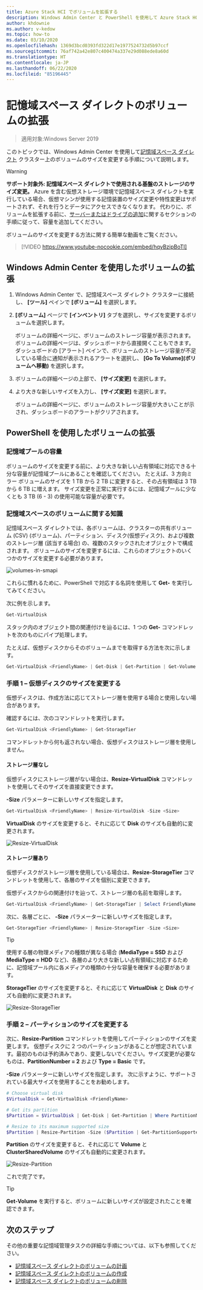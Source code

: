 ```yaml
---
title: Azure Stack HCI でボリュームを拡張する
description: Windows Admin Center と PowerShell を使用して Azure Stack HCI でボリュームのサイズを変更する方法。
author: khdownie
ms.author: v-kedow
ms.topic: how-to
ms.date: 03/10/2020
ms.openlocfilehash: 1369d3bcd0393fd322d17e1977524732d5b97ccf
ms.sourcegitcommit: 76af742a42e807c400474a337e29d088ede8a60d
ms.translationtype: HT
ms.contentlocale: ja-JP
ms.lasthandoff: 06/22/2020
ms.locfileid: "85196445"
---
```

# <a name="extending-volumes-in-storage-spaces-direct"></a>記憶域スペース ダイレクトのボリュームの拡張
> 適用対象:Windows Server 2019

このトピックでは、Windows Admin Center を使用して[記憶域スペース ダイレクト](/windows-server/storage/storage-spaces/storage-spaces-direct-overview) クラスター上のボリュームのサイズを変更する手順について説明します。

> [!WARNING]
> **サポート対象外: 記憶域スペース ダイレクトで使用される基盤のストレージのサイズ変更。** Azure を含む仮想ストレージ環境で記憶域スペース ダイレクトを実行している場合、仮想マシンが使用する記憶装置のサイズ変更や特性変更はサポートされず、それを行うとデータにアクセスできなくなります。 代わりに、ボリュームを拡張する前に、[サーバーまたはドライブの追加](/windows-server/storage/storage-spaces/add-nodes)に関するセクションの手順に従って、容量を追加してください。

ボリュームのサイズを変更する方法に関する簡単な動画をご覧ください。

> [!VIDEO https://www.youtube-nocookie.com/embed/hqyBzipBoTI]

## <a name="extending-volumes-using-windows-admin-center"></a>Windows Admin Center を使用したボリュームの拡張

1. Windows Admin Center で、記憶域スペース ダイレクト クラスターに接続し、 **[ツール]** ペインで **[ボリューム]** を選択します。
2. **[ボリューム]** ページで **[インベントリ]** タブを選択し、サイズを変更するボリュームを選択します。

    ボリュームの詳細ページに、ボリュームのストレージ容量が表示されます。 ボリュームの詳細ページは、ダッシュボードから直接開くこともできます。 ダッシュボードの [アラート] ペインで、ボリュームのストレージ容量が不足している場合に通知が表示されるアラートを選択し、 **[Go To Volume]\(ボリュームへ移動\)** を選択します。

4. ボリュームの詳細ページの上部で、 **[サイズ変更]** を選択します。
5. より大きな新しいサイズを入力し、 **[サイズ変更]** を選択します。

    ボリュームの詳細ページに、ボリュームのストレージ容量が大きいことが示され、ダッシュボードのアラートがクリアされます。

## <a name="extending-volumes-using-powershell"></a>PowerShell を使用したボリュームの拡張

### <a name="capacity-in-the-storage-pool"></a>記憶域プールの容量

ボリュームのサイズを変更する前に、より大きな新しい占有領域に対応できる十分な容量が記憶域プールにあることを確認してください。 たとえば、3 方向ミラー ボリュームのサイズを 1 TB から 2 TB に変更すると、その占有領域は 3 TB から 6 TB に増えます。 サイズ変更を正常に実行するには、記憶域プールに少なくとも 3 TB (6 - 3) の使用可能な容量が必要です。

### <a name="familiarity-with-volumes-in-storage-spaces"></a>記憶域スペースのボリュームに関する知識

記憶域スペース ダイレクトでは、各ボリュームは、クラスターの共有ボリューム (CSV) (ボリューム)、パーティション、ディスク(仮想ディスク)、および複数のストレージ層 (該当する場合) の、複数のスタックされたオブジェクトで構成されます。 ボリュームのサイズを変更するには、これらのオブジェクトのいくつかのサイズを変更する必要があります。

![volumes-in-smapi](media/extend-volumes/volumes-in-smapi.png)

これらに慣れるために、PowerShell で対応する名詞を使用して **Get-** を実行してみてください。

次に例を示します。

```PowerShell
Get-VirtualDisk
```

スタック内のオブジェクト間の関連付けを辿るには、1 つの **Get-** コマンドレットを次のものにパイプ処理します。

たとえば、仮想ディスクからそのボリュームまでを取得する方法を次に示します。

```PowerShell
Get-VirtualDisk <FriendlyName> | Get-Disk | Get-Partition | Get-Volume
```

### <a name="step-1--resize-the-virtual-disk"></a>手順 1 – 仮想ディスクのサイズを変更する

仮想ディスクは、作成方法に応じてストレージ層を使用する場合と使用しない場合があります。

確認するには、次のコマンドレットを実行します。

```PowerShell
Get-VirtualDisk <FriendlyName> | Get-StorageTier
```

コマンドレットから何も返されない場合、仮想ディスクはストレージ層を使用しません。

#### <a name="no-storage-tiers"></a>ストレージ層なし

仮想ディスクにストレージ層がない場合は、**Resize-VirtualDisk** コマンドレットを使用してそのサイズを直接変更できます。

**-Size** パラメーターに新しいサイズを指定します。

```PowerShell
Get-VirtualDisk <FriendlyName> | Resize-VirtualDisk -Size <Size>
```

**VirtualDisk** のサイズを変更すると、それに応じて **Disk** のサイズも自動的に変更されます。

![Resize-VirtualDisk](media/extend-volumes/Resize-VirtualDisk.gif)

#### <a name="with-storage-tiers"></a>ストレージ層あり

仮想ディスクがストレージ層を使用している場合は、**Resize-StorageTier** コマンドレットを使用して、各層のサイズを個別に変更できます。

仮想ディスクからの関連付けを辿って、ストレージ層の名前を取得します。

```PowerShell
Get-VirtualDisk <FriendlyName> | Get-StorageTier | Select FriendlyName
```

次に、各層ごとに、 **-Size** パラメーターに新しいサイズを指定します。

```PowerShell
Get-StorageTier <FriendlyName> | Resize-StorageTier -Size <Size>
```

> [!TIP]
> 使用する層の物理メディアの種類が異なる場合 (**MediaType = SSD** および **MediaType = HDD** など)、各層のより大きな新しい占有領域に対応するために、記憶域プール内に各メディアの種類の十分な容量を確保する必要があります。

**StorageTier** のサイズを変更すると、それに応じて **VirtualDisk** と **Disk** のサイズも自動的に変更されます。

![Resize-StorageTier](media/extend-volumes/Resize-StorageTier.gif)

### <a name="step-2--resize-the-partition"></a>手順 2 – パーティションのサイズを変更する

次に、**Resize-Partition** コマンドレットを使用してパーティションのサイズを変更します。 仮想ディスクに 2 つのパーティションがあることが想定されています。最初のものは予約済みであり、変更しないでください。サイズ変更が必要なものは、**PartitionNumber = 2** および **Type = Basic** です。

**-Size** パラメーターに新しいサイズを指定します。 次に示すように、サポートされている最大サイズを使用することをお勧めします。

```PowerShell
# Choose virtual disk
$VirtualDisk = Get-VirtualDisk <FriendlyName>

# Get its partition
$Partition = $VirtualDisk | Get-Disk | Get-Partition | Where PartitionNumber -Eq 2

# Resize to its maximum supported size
$Partition | Resize-Partition -Size ($Partition | Get-PartitionSupportedSize).SizeMax
```

**Partition** のサイズを変更すると、それに応じて **Volume** と **ClusterSharedVolume** のサイズも自動的に変更されます。

![Resize-Partition](media/extend-volumes/Resize-Partition.gif)

これで完了です。

> [!TIP]
> **Get-Volume** を実行すると、ボリュームに新しいサイズが設定されたことを確認できます。

## <a name="next-steps"></a>次のステップ

その他の重要な記憶域管理タスクの詳細な手順については、以下も参照してください。

- [記憶域スペース ダイレクトのボリュームの計画](/windows-server/storage/storage-spaces/plan-volumes)
- [記憶域スペース ダイレクトのボリュームの作成](/windows-server/storage/storage-spaces/create-volumes)
- [記憶域スペース ダイレクトのボリュームの削除](/windows-server/storage/storage-spaces/delete-volumes)